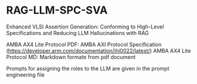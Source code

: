 # RAG-LLM-SPC-SVA
Enhanced VLSI Assertion Generation: Conforming to High-Level Specifications and Reducing LLM Hallucinations with RAG


AMBA AX4 Lite Protocol PDF: AMBA AXI Protocol Specification (https://developer.arm.com/documentation/ihi0022/latest/)
AMBA AX4 Lite Protocol MD: Markdown formate from pdf document 

Prompts for assigning the roles to the LLM are given in the prompt engineering file

